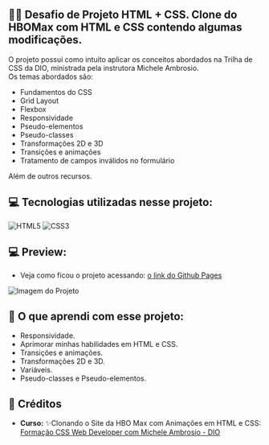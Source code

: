 ## 🏋️‍♂️ Desafio de Projeto HTML + CSS. Clone do HBOMax com HTML e CSS contendo algumas modificações. 

O projeto possui como intuito aplicar os conceitos abordados na Trilha de CSS da DIO, ministrada pela instrutora Michele Ambrosio.<br>
Os temas abordados são:<br>
- Fundamentos do CSS
- Grid Layout
- Flexbox
- Responsividade
- Pseudo-elementos
- Pseudo-classes
- Transformações 2D e 3D
- Transições e animações
- Tratamento de campos inválidos no formulário<br>

Além de outros recursos.

## 💻 Tecnologias utilizadas nesse projeto:

<div style="display: inline_block">
  <img alt="HTML5" src="https://img.shields.io/badge/HTML5-E34F26?style=for-the-badge&logo=html5&logoColor=white">
  <img alt="CSS3" src="https://img.shields.io/badge/CSS3-1572B6?style=for-the-badge&logo=css3&logoColor=white">
</div>

## 💻 Preview:
- Veja como ficou o projeto acessando: [o link do Github Pages](https://ernandesneponuceno.github.io/Pagina_hbomax/)
  
![Imagem do Projeto](assets/images/tela.png)

## 🤔 O que aprendi com esse projeto:
- Responsividade.
- Aprimorar minhas habilidades em HTML e CSS.
- Transições e animações.
- Transformações 2D e 3D.
- Variáveis.
- Pseudo-classes e Pseudo-elementos.

## 📌 Créditos
- **Curso:** ✨Clonando o Site da HBO Max com Animações em HTML e CSS:
  [Formação CSS Web Developer com Michele Ambrosio - DIO](https://web.dio.me/track/formacao-css-web-developer)
